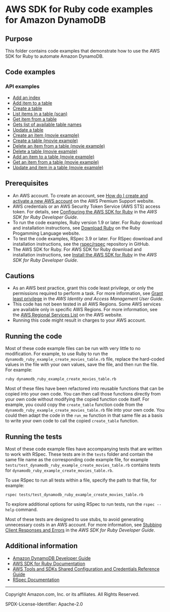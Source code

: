 # AWS SDK for Ruby code examples for Amazon DynamoDB

## Purpose

This folder contains code examples that demonstrate how to use the AWS SDK for Ruby to automate Amazon DynamoDB.

## Code examples 

### API examples
- [Add an index](./dynamodb-ruby-example-add-index.rb)
- [Add item to a table](./dynamodb-ruby-example-add-item-users-table.rb)
- [Create a table](./dynamodb-ruby-example-create-users-table.rb)
- [List items in a table (scan)](./dynamodb-ruby-example-list-50-users-table-items.rb)
- [Get item from a table](./dynamodb-ruby-example-list-item-123456-users-table.rb)
- [Gets list of available table names](./dynamodb-ruby-example-show-tables-names-and-item-count.rb)
- [Update a table](./dynamodb-ruby-example-update-users-table.rb)
- [Create an item (movie example)](./dynamodb_ruby_example_create_movies_item.rb)
- [Create a table (movie example)](./dynamodb_ruby_example_create_movies_table.rb)
- [Delete an item from a table (movie example)](./dynamodb_ruby_example_delete_movies_item.rb)
- [Delete a table (movie example)](./dynamodb_ruby_example_delete_movies_table.rb)
- [Add an item to a table (movie example)](./dynamodb_ruby_example_load_movies.rb)
- [Get an item from a table (movie example)](./dynamodb_ruby_example_read_movies_item.rb)
- [Update and item in a table (movie example)](./dynamodb_ruby_example_update_movies_item.rb)

## Prerequisites

- An AWS account. To create an account, see [How do I create and activate a new AWS account](https://aws.amazon.com/premiumsupport/knowledge-center/create-and-activate-aws-account/) on the AWS Premium Support website.
- AWS credentials or an AWS Security Token Service (AWS STS) access token. For details, see 
  [Configuring the AWS SDK for Ruby](https://docs.aws.amazon.com/sdk-for-ruby/v3/developer-guide/setup-config.html) in the 
  *AWS SDK for Ruby Developer Guide*.
- To run the code examples, Ruby version 1.9 or later. For Ruby download and installation instructions, see 
  [Download Ruby](https://www.ruby-lang.org/en/downloads/) on the Ruby Progamming Language website.
- To test the code examples, RSpec 3.9 or later. For RSpec download and installation instructions, see the [rspec/rspec](https://github.com/rspec/rspec) repository in GitHub.
- The AWS SDK for Ruby. For AWS SDK for Ruby download and installation instructions, see 
  [Install the AWS SDK for Ruby](https://docs.aws.amazon.com/sdk-for-ruby/v3/developer-guide/setup-install.html) in the 
  *AWS SDK for Ruby Developer Guide*.

## Cautions

- As an AWS best practice, grant this code least privilege, or only the 
  permissions required to perform a task. For more information, see 
  [Grant least privilege](https://docs.aws.amazon.com/IAM/latest/UserGuide/best-practices.html#grant-least-privilege) 
  in the *AWS Identity and Access Management User Guide*.
- This code has not been tested in all AWS Regions. Some AWS services are 
  available only in specific AWS Regions. For more information, see the 
  [AWS Regional Services List](https://aws.amazon.com/about-aws/global-infrastructure/regional-product-services/)
  on the AWS website.
- Running this code might result in charges to your AWS account.

## Running the code

Most of these code example files can be run with very little to no modification. For example, to use Ruby to run the `dynamodb_ruby_example_create_movies_table.rb` file, replace the hard-coded values in the file with your own values, save the file, and then run the file. For example:

```
ruby dynamodb_ruby_example_create_movies_table.rb
```

Most of these files have been refactored into reusable functions that can be copied into your own code. You can then call those functions directly from your own code without modifying the copied function code itself. For example, you could copy the `create_table` function code from the `dynamodb_ruby_example_create_movies_table.rb` file into your own code. You could then adapt the code in the `run_me` function in that same file as a basis to write your own code to call the copied `create_table` function.

## Running the tests

Most of these code example files have accompanying tests that are written to work with RSpec. These tests are in the `tests` folder and contain the same file name as the corresponding code example file, for example `tests/test_dynamodb_ruby_example_create_movies_table.rb` contains tests for `dynamodb_ruby_example_create_movies_table.rb`.

To use RSpec to run all tests within a file, specify the path to that file, for example:

```
rspec tests/test_dynamodb_ruby_example_create_movies_table.rb
```

To explore additional options for using RSpec to run tests, run the `rspec --help` command. 

Most of these tests are designed to use stubs, to avoid generating unnecessary costs in an AWS account. For more information, see [Stubbing Client Responses and Errors](https://docs.aws.amazon.com/sdk-for-ruby/v3/developer-guide/stubbing.html) in the *AWS SDK for Ruby Developer Guide*.


## Additional information
- [Amazon DynamoDB Developer Guide](https://docs.aws.amazon.com/amazondynamodb/latest/developerguide)
- [AWS SDK for Ruby Documentation](https://docs.aws.amazon.com/sdk-for-ruby)
- [AWS Tools and SDKs Shared Configuration and Credentials Reference Guide](https://docs.aws.amazon.com/credref/latest/refdocs)
- [RSpec Documentation](https://rspec.info/documentation)

---
Copyright Amazon.com, Inc. or its affiliates. All Rights Reserved.

SPDX-License-Identifier: Apache-2.0

